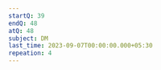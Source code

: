 ```yaml
---
startQ: 39
endQ: 48
atQ: 48
subject: DM
last_time: 2023-09-07T00:00:00.000+05:30
repeation: 4
---
```


